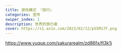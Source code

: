 ```yaml
---
title: 游戏模式 『旅行』
categories: 宣传
swiper_index: 1
description: 世界的旅行者
cover: https://s1.ax1x.com/2023/02/12/pS5M17F.png
---
```


https://www.yuque.com/sakurarealm/zd86fx/fl3k1i